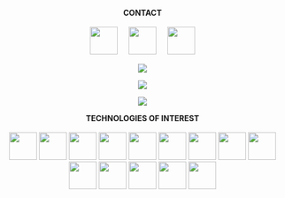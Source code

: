 <p align="center">
  <b>CONTACT</b><br><br>
  <a href="https://www.linkedin.com/in/ismail-khayam/"><img src="https://i.ibb.co/JFLKwWC/linkedin.png" width="50" height="50"></a>&nbsp&nbsp&nbsp&nbsp
  <a href="https://discord.gg/JPZc3Bb"><img src="https://i.ibb.co/93QMJw3/discord.png" width="50" height="50"></a>&nbsp&nbsp&nbsp&nbsp
  <a href="https://justpaste.it/3lem0"><img src="https://i.ibb.co/0Y5brrk/mail.png" width="50" height="50"></a>
</p>

<p align="center" width="100%">
  <img src="https://media.giphy.com/media/Y3RpfxT7T7QU8/giphy.gif" />
</p>
<p align="center" width="100%">
  <img src="https://github-readme-stats.vercel.app/api?username=cyla00&count_private=true&show_icons=true&&bg_color=1c201c&title_color=80ffd4&text_color=d0e5d7&icon_color=99ffcc" />
</p>
<p align="center" width="100%">
  <img src="https://github-readme-stats.vercel.app/api/top-langs/?username=cyla00&layout=compact&bg_color=1c201c&title_color=80ffd4&text_color=d0e5d7&card_width=445" />
</p>

<p align="center">
  <b>TECHNOLOGIES OF INTEREST</b><br><br>
  <a href="#"><img src="https://i.ibb.co/F0txkg5/html-5.png" width="50" height="50"></a> 
  <a href="#"><img src="https://i.ibb.co/TYnGWXs/css.png" width="50" height="50"></a>
  <a href="#"><img src="https://i.ibb.co/Z878Y4M/mysql.png" width="50" height="50"></a>
  <a href="#"><img src="https://i.ibb.co/KsJjW2c/php.png" width="50" height="50"></a>
  <a href="#"><img src="https://i.ibb.co/XFS62M0/javascript.png" width="50" height="50"></a>
  <a href="#"><img src="https://i.ibb.co/r0GxY4v/react.png" width="50" height="50"></a>
  <a href="#"><img src="https://i.ibb.co/pr6cZJQ/nodejs.png" width="50" height="50"></a>
  <a href="#"><img src="https://i.ibb.co/7RMbc85/python.png" width="50" height="50"></a> 
  <a href="#"><img src="https://i.ibb.co/vkp93vJ/code.png" width="50" height="50"></a>
  <a href="#"><img src="https://i.ibb.co/5rJpNPm/blockchain.png" width="50" height="50"></a>
  <a href="#"><img src="https://i.ibb.co/RBrMMp0/bitcoin.png" width="50" height="50"></a>
  <a href="#"><img src="https://i.ibb.co/pzvDXtj/monero.png" width="50" height="50"></a>
  <a href="#"><img src="https://i.ibb.co/93QMJw3/discord.png" width="50" height="50"></a>
  <a href="#"><img src="https://i.ibb.co/HxvfwVN/telegram.png" width="50" height="50"></a>
</p>
